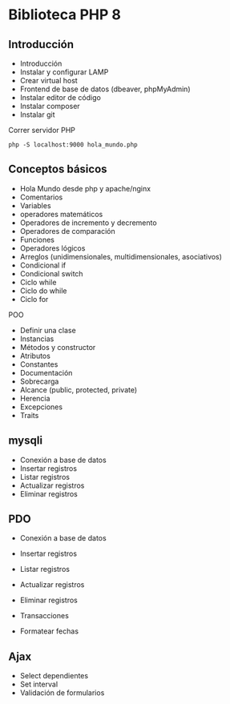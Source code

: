 # Biblioteca PHP 8

## Introducción

- Introducción
- Instalar y configurar LAMP
- Crear virtual host
- Frontend de base de datos (dbeaver, phpMyAdmin)
- Instalar editor de código
- Instalar composer
- Instalar git

Correr servidor PHP
```
php -S localhost:9000 hola_mundo.php
```

## Conceptos básicos
- Hola Mundo desde php y apache/nginx
- Comentarios
- Variables
- operadores matemáticos
- Operadores de incremento y decremento
- Operadores de comparación
- Funciones
- Operadores lógicos
- Arreglos (unidimensionales, multidimensionales, asociativos)
- Condicional if
- Condicional switch
- Ciclo while
- Ciclo do while
- Ciclo for

POO
- Definir una clase
- Instancias
- Métodos y constructor
- Atributos
- Constantes
- Documentación
- Sobrecarga
- Alcance (public, protected, private)
- Herencia
- Excepciones
- Traits

## mysqli
- Conexión a base de datos
- Insertar registros
- Listar registros
- Actualizar registros
- Eliminar registros

## PDO
- Conexión a base de datos
- Insertar registros
- Listar registros
- Actualizar registros
- Eliminar registros
- Transacciones

- Formatear fechas

## Ajax
- Select dependientes
- Set interval
- Validación de formularios